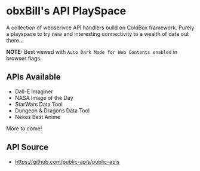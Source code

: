 # obxBill's API PlaySpace

A collection of webserivce API handlers build on ColdBox framework.  Purely a playspace to try new and interesting connectivity to a wealth of data out there...

**NOTE:**  Best viewed with `Auto Dark Mode for Web Contents enabled` in browser flags.

## APIs Available
- Dall-E Imaginer
- NASA Image of the Day
- StarWars Data Tool
- Dungeon & Dragons Data Tool
- Nekos Best Anime

More to come!

## API Source
- https://github.com/public-apis/public-apis
